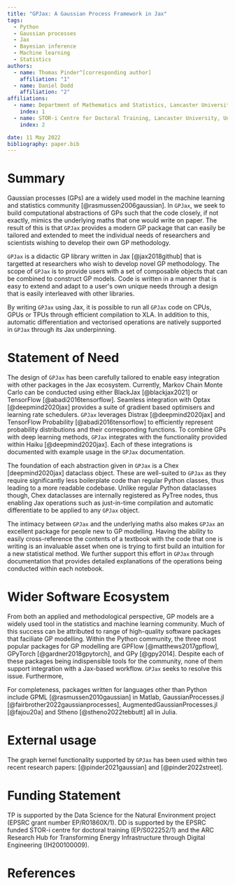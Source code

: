 ```yaml
---
title: "GPJax: A Gaussian Process Framework in Jax"
tags:
  - Python
  - Gaussian processes
  - Jax
  - Bayesian inference
  - Machine learning
  - Statistics
authors:
  - name: Thomas Pinder^[corresponding author]
    affiliation: "1"
  - name: Daniel Dodd
    affiliation: "2"
affiliations:
  - name: Department of Mathematics and Statistics, Lancaster University, United Kingdom
    index: 1
  - name: STOR-i Centre for Doctoral Training, Lancaster University, United Kingdom
    index: 2

date: 11 May 2022
bibliography: paper.bib
---
```


# Summary

Gaussian processes (GPs) are a widely used model in the machine learning and statistics community [@rasmussen2006gaussian]. In `GPJax`, we seek to build computational abstractions of GPs such that the code closely, if not exactly, mimics the underlying maths that one would write on paper. The result of this is that `GPJax` provides a modern GP package that can easily be tailored and extended to meet the individual needs of researchers and scientists wishing to develop their own GP methodology.

`GPJax` is a didactic GP library written in Jax [@jax2018github] that is targetted at researchers who wish to develop novel GP methodology. The scope of `GPJax` is to provide users with a set of composable objects that can be combined to construct GP models. Code is written in a manner that is easy to extend and adapt to a user's own unique needs through a design that is easily interleaved with other libraries.

By writing `GPJax` using Jax, it is possible to run all `GPJax` code on CPUs, GPUs or TPUs through efficient compilation to XLA. In addition to this, automatic differentiation and vectorised operations are natively supported in `GPJax` through its Jax underpinning.

# Statement of Need

The design of `GPJax` has been carefully tailored to enable easy integration with other packages in the Jax ecosystem. Currently, Markov Chain Monte Carlo can be conducted using either BlackJax [@blackjax2021] or TensorFlow [@abadi2016tensorflow]. Seamless integration with Optax [@deepmind2020jax] provides a suite of gradient based optimisers and learning rate schedulers. `GPJax` leverages Distrax [@deepmind2020jax] and TensorFlow Probability [@abadi2016tensorflow] to efficiently represent probability distributions and their corresponding functions. To combine GPs with deep learning methods, `GPJax` integrates with the functionality provided within Haiku [@deepmind2020jax]. Each of these integrations is documented with example usage in the `GPJax` documentation.

The foundation of each abstraction given in `GPJax` is a Chex [deepmind2020jax] dataclass object. These are well-suited to `GPJax` as they require significantly less boilerplate code than regular Python classes, thus leading to a more readable codebase. Unlike regular Python dataclasses though, Chex dataclasses are internally registered as PyTree nodes, thus enabling Jax operations such as just-in-time compilation and automatic differentiate to be applied to any `GPJax` object.

The intimacy between `GPJax` and the underlying maths also makes `GPJax` an excellent package for people new to GP modelling. Having the ability to easily cross-reference the contents of a textbook with the code that one is writing is an invaluable asset when one is trying to first build an intuition for a new statistical method. We further support this effort in `GPJax` through documentation that provides detailed explanations of the operations being conducted within each notebook.

# Wider Software Ecosystem

From both an applied and methodological perspective, GP models are a widely used tool in the statistics and machine learning community. Much of this success can be attributed to range of high-quality software packages that faciliate GP modelling. Within the Python community, the three most popular packages for GP modelling are GPFlow [@matthews2017gpflow], GPyTorch [@gardner2018gpytorch], and GPy [@gpy2014]. Despite each of these packages being indispensible tools for the community, none of them support integration with a Jax-based workflow. `GPJax` seeks to resolve this issue. Furthermore,

For completeness, packages written for languages other than Python include GPML [@rasmussen2010gaussian] in Matlab, GaussianProcesses.jl [@fairbrother2022gaussianprocesses], AugmentedGaussianProcesses.jl [@fajou20a] and Stheno [@stheno2022tebbutt] all in Julia.

# External usage

The graph kernel functionality supported by `GPJax` has been used within two recent research papers: [@pinder2021gaussian] and [@pinder2022street].

# Funding Statement

TP is supported by the Data Science for the Natural Environment project (EPSRC grant number EP/R01860X/1). DD is supported by the EPSRC funded STOR-i centre for doctoral training (EP/S022252/1) and the ARC Research Hub for Transforming Energy Infrastructure through Digital Engineering (IH200100009).

# References
